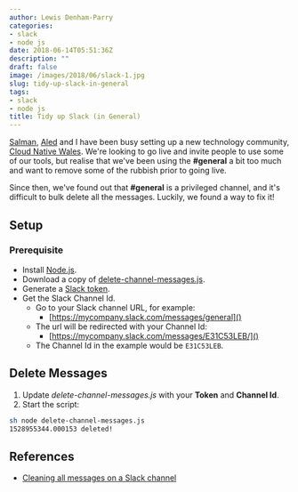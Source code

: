 ```yaml
---
author: Lewis Denham-Parry
categories:
- slack
- node js
date: 2018-06-14T05:51:36Z
description: ""
draft: false
image: /images/2018/06/slack-1.jpg
slug: tidy-up-slack-in-general
tags:
- slack
- node js
title: Tidy up Slack (in General)
---
```


[Salman](https://twitter.com/soulmaniqbal), [Aled](https://twitter.com/Aled_James9) and I have been busy setting up a new technology community, [Cloud Native Wales](https://blog.cloudnativewales.io).  We're looking to go live and invite people to use some of our tools, but realise that we've been using the **#general** a bit too much and want to remove some of the rubbish prior to going live.

Since then, we've found out that **#general** is a privileged channel, and it's difficult to bulk delete all the messages.  Luckily, we found a way to fix it!

## Setup

### Prerequisite

- Install [Node.js](https://nodejs.org/).
- Download a copy of [delete-channel-messages.js](https://gist.githubusercontent.com/firatkucuk/ee898bc919021da621689f5e47e7abac/raw/8c3b420fe3e334d740957a229937cdcbd10c0063/delete-channel-messages.js).
- Generate a [Slack token](https://api.slack.com/custom-integrations/legacy-tokens).
- Get the Slack Channel Id.
    - Go to your Slack channel URL, for example:
        - [https://mycompany.slack.com/messages/general]()
    - The url will be redirected with your Channel Id:
        - [https://mycompany.slack.com/messages/E31C53LEB/]()
    - The Channel Id in the example would be `E31C53LEB`.

## Delete Messages

1. Update *delete-channel-messages.js* with your **Token** and **Channel Id**.
1. Start the script:

```sh
sh node delete-channel-messages.js
1528955344.000153 deleted!
```

## References

- [Cleaning all messages on a Slack channel](https://medium.com/@jjerryhan/cleaning-all-messages-on-slack-channel-c46d71615c9a)